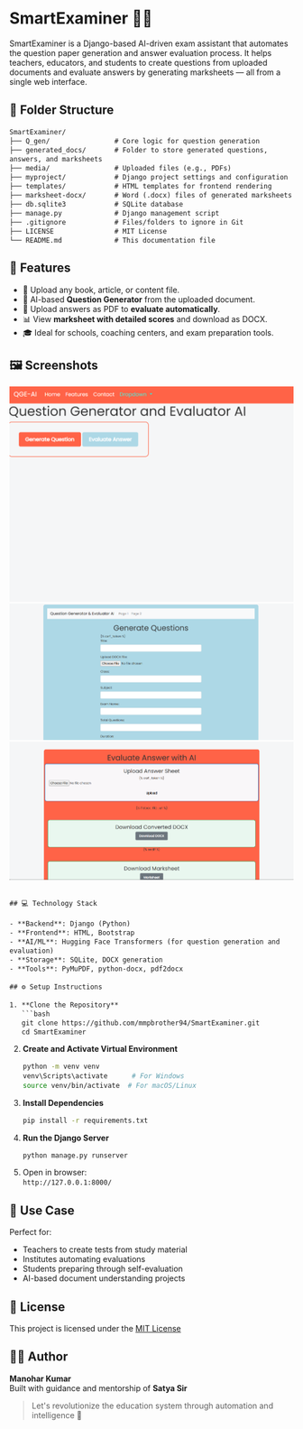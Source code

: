 # SmartExaminer 🧠📝

SmartExaminer is a Django-based AI-driven exam assistant that automates the question paper generation and answer evaluation process. It helps teachers, educators, and students to create questions from uploaded documents and evaluate answers by generating marksheets — all from a single web interface.

## 🔧 Folder Structure

```
SmartExaminer/
├── Q_gen/                # Core logic for question generation
├── generated_docs/       # Folder to store generated questions, answers, and marksheets
├── media/                # Uploaded files (e.g., PDFs)
├── myproject/            # Django project settings and configuration
├── templates/            # HTML templates for frontend rendering
├── marksheet-docx/       # Word (.docx) files of generated marksheets
├── db.sqlite3            # SQLite database
├── manage.py             # Django management script
├── .gitignore            # Files/folders to ignore in Git
├── LICENSE               # MIT License
└── README.md             # This documentation file
```

## 🚀 Features

- 📄 Upload any book, article, or content file.
- 🤖 AI-based **Question Generator** from the uploaded document.
- 📝 Upload answers as PDF to **evaluate automatically**.
- 📊 View **marksheet with detailed scores** and download as DOCX.
- 🎓 Ideal for schools, coaching centers, and exam preparation tools.

## 🖼️ Screenshots


![Home Page](static/home.png)
![Question Generator](static/generation.png)
![Evaluation Result](static/evaluation.png)
```

## 💻 Technology Stack

- **Backend**: Django (Python)
- **Frontend**: HTML, Bootstrap
- **AI/ML**: Hugging Face Transformers (for question generation and evaluation)
- **Storage**: SQLite, DOCX generation
- **Tools**: PyMuPDF, python-docx, pdf2docx

## ⚙️ Setup Instructions

1. **Clone the Repository**
   ```bash
   git clone https://github.com/mmpbrother94/SmartExaminer.git
   cd SmartExaminer
   ```

2. **Create and Activate Virtual Environment**
   ```bash
   python -m venv venv
   venv\Scripts\activate      # For Windows
   source venv/bin/activate  # For macOS/Linux
   ```

3. **Install Dependencies**
   ```bash
   pip install -r requirements.txt
   ```

4. **Run the Django Server**
   ```bash
   python manage.py runserver
   ```

5. Open in browser:  
   `http://127.0.0.1:8000/`

## 🧠 Use Case

Perfect for:
- Teachers to create tests from study material
- Institutes automating evaluations
- Students preparing through self-evaluation
- AI-based document understanding projects

## 📃 License

This project is licensed under the [MIT License](LICENSE)

## 🙋‍♂️ Author

**Manohar Kumar**  
Built with guidance and mentorship of **Satya Sir**

> Let's revolutionize the education system through automation and intelligence 🚀  
